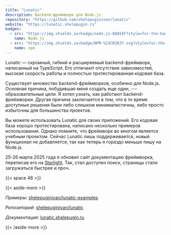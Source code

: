 ```yaml
---
title: "Lunatic"
description: Backend-фреймворк для Node.js
repository: "https://github.com/shelepuginivan/lunatic"
website: "https://lunatic.shelepugin.ru"
badges:
  - src: "https://img.shields.io/badge/node.js-6DA55F?style=for-the-badge&logo=node.js&logoColor=white"
    name: Node.js
  - src: "https://img.shields.io/badge/NPM-%23CB3837.svg?style=for-the-badge&logo=npm&logoColor=white"
    name: npm
---
```


Lunatic &mdash; скромный, гибкий и расширяемый backend-фреймворк, написанный на
TypeScript. Его отличают отсутствие зависимостей, высокая скорость работы и
полностью протестированная кодовая база.

Существует множество backend-фреймворков, особенно для Node.js. Основная
причина, побудившая меня создать еще один, --- образовательные цели. Я хотел
узнать, как работают backend-фреймворки. Другая причина заключается в том, что
в то время доступные решения были либо слишком минималистичны, либо просто
избыточны для большинства проектов.

Вы можете использовать Lunatic для своих приложений. Его кодовая база хорошо
протестирована, написано несколько примеров использования. Однако помните, что
фреймворк во многом является учебным проектом. Сейчас Lunatic лишь
поддерживается, новый функционал не добавляется, так как теперь я гораздо
меньше пишу на Node.js.

25-26 марта 2025 года я обновил сайт документацию фреймворка, переписав его на
[Starlight](https://starlight.astro.build). Так, стал доступен поиск, страницы
стали загружаться быстрее и проч.

{{< space 48 >}}

{{< aside-more >}}
<p><i>Примеры</i>: <a href="https://github.com/shelepuginivan/lunatic-examples" target="_blank">shelepuginivan/lunatic-examples</a></p>
<p><i>Репозиторий</i>: <a href="https://github.com/shelepuginivan/lunatic" target="_blank">shelepuginivan/lunatic</a></p>
<p><i>Документация</i>: <a href="https://lunatic.shelepugin.ru/ru" target="_blank">lunatic.shelepugin.ru</a></p>
{{< /aside-more >}}
